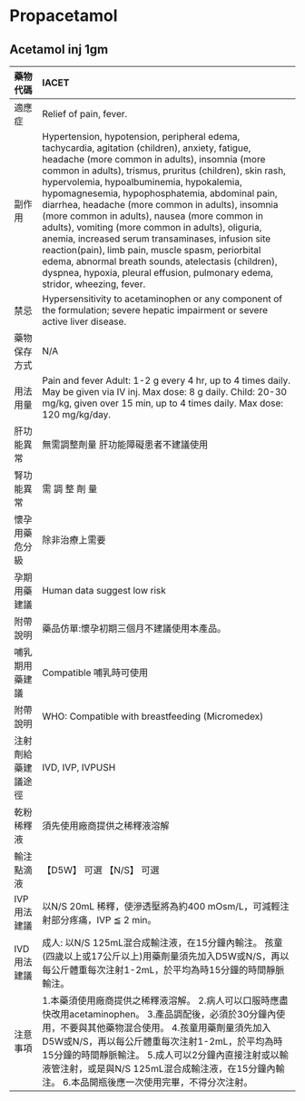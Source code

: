 # Propacetamol

## Acetamol inj 1gm

| 藥物代碼           | IACET                                                                                                                                                                                                                                                                                                                                                                                                                                                                                                                                                                                                                                                                                                                  |
|:-------------------|:-----------------------------------------------------------------------------------------------------------------------------------------------------------------------------------------------------------------------------------------------------------------------------------------------------------------------------------------------------------------------------------------------------------------------------------------------------------------------------------------------------------------------------------------------------------------------------------------------------------------------------------------------------------------------------------------------------------------------|
| 適應症             | Relief of pain, fever.                                                                                                                                                                                                                                                                                                                                                                                                                                                                                                                                                                                                                                                                                                 |
| 副作用             | Hypertension, hypotension, peripheral edema, tachycardia, agitation (children), anxiety, fatigue, headache (more common in adults), insomnia (more common in adults), trismus, pruritus (children), skin rash, hypervolemia, hypoalbuminemia, hypokalemia, hypomagnesemia, hypophosphatemia, abdominal pain, diarrhea, headache (more common in adults), insomnia (more common in adults), nausea (more common in adults), vomiting (more common in adults), oliguria, anemia, increased serum transaminases, infusion site reaction(pain), limb pain, muscle spasm, periorbital edema, abnormal breath sounds, atelectasis (children), dyspnea, hypoxia, pleural effusion, pulmonary edema, stridor, wheezing, fever. |
| 禁忌               | Hypersensitivity to acetaminophen or any component of the formulation; severe hepatic impairment or severe active liver disease.                                                                                                                                                                                                                                                                                                                                                                                                                                                                                                                                                                                       |
| 藥物保存方式       | N/A                                                                                                                                                                                                                                                                                                                                                                                                                                                                                                                                                                                                                                                                                                                    |
| 用法用量           | Pain and fever Adult: 1-2 g every 4 hr, up to 4 times daily. May be given via IV inj. Max dose: 8 g daily. Child: 20-30 mg/kg, given over 15 min, up to 4 times daily. Max dose: 120 mg/kg/day.                                                                                                                                                                                                                                                                                                                                                                                                                                                                                                                        |
| 肝功能異常         | 無需調整劑量  肝功能障礙患者不建議使用                                                                                                                                                                                                                                                                                                                                                                                                                                                                                                                                                                                                                                                                                 |
| 腎功能異常         | 需 調 整 劑 量                                                                                                                                                                                                                                                                                                                                                                                                                                                                                                                                                                                                                                                                                                         |
| 懷孕用藥危分級     | 除非治療上需要                                                                                                                                                                                                                                                                                                                                                                                                                                                                                                                                                                                                                                                                                                         |
| 孕期用藥建議       | Human data suggest low risk                                                                                                                                                                                                                                                                                                                                                                                                                                                                                                                                                                                                                                                                                            |
| 附帶說明           | 藥品仿單:懷孕初期三個月不建議使用本產品。                                                                                                                                                                                                                                                                                                                                                                                                                                                                                                                                                                                                                                                                              |
| 哺乳期用藥建議     | Compatible 哺乳時可使用                                                                                                                                                                                                                                                                                                                                                                                                                                                                                                                                                                                                                                                                                                |
| 附帶說明           | WHO: Compatible with breastfeeding (Micromedex)                                                                                                                                                                                                                                                                                                                                                                                                                                                                                                                                                                                                                                                                        |
| 注射劑給藥建議途徑 | IVD, IVP, IVPUSH                                                                                                                                                                                                                                                                                                                                                                                                                                                                                                                                                                                                                                                                                                       |
| 乾粉稀釋液         | 須先使用廠商提供之稀釋液溶解                                                                                                                                                                                                                                                                                                                                                                                                                                                                                                                                                                                                                                                                                           |
| 輸注點滴液         | 【D5W】 可選  【N/S】 可選                                                                                                                                                                                                                                                                                                                                                                                                                                                                                                                                                                                                                                                                                             |
| IVP 用法建議       | 以N/S 20mL 稀釋，使滲透壓將為約400 mOsm/L，可減輕注射部分疼痛，IVP ≦ 2 min。                                                                                                                                                                                                                                                                                                                                                                                                                                                                                                                                                                                                                                           |
| IVD 用法建議       | 成人: 以N/S 125mL混合成輸注液，在15分鐘內輸注。 孩童(四歲以上或17公斤以上)用藥劑量須先加入D5W或N/S，再以每公斤體重每次注射1-2mL，於平均為時15分鐘的時間靜脈輸注。                                                                                                                                                                                                                                                                                                                                                                                                                                                                                                                                                      |
| 注意事項           | 1.本藥須使用廠商提供之稀釋液溶解。 2.病人可以口服時應盡快改用acetaminophen。 3.產品調配後，必須於30分鐘內使用，不要與其他藥物混合使用。 4.孩童用藥劑量須先加入D5W或N/S，再以每公斤體重每次注射1-2mL，於平均為時15分鐘的時間靜脈輸注。 5.成人可以2分鐘內直接注射或以輸液管注射，或是與N/S 125mL混合成輸注液，在15分鐘內輸注。 6.本品開瓶後應一次使用完畢，不得分次注射。                                                                                                                                                                                                                                                                                                                                                |

